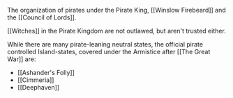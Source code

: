 The organization of pirates under the Pirate King, [[Winslow Firebeard]]
and the [[Council of Lords]].

[[Witches]] in the Pirate Kingdom are not outlawed, but aren't trusted either.

While there are many pirate-leaning neutral states, the official pirate controlled Island-states, covered under the Armistice after [[The Great War]] are:
- [[Ashander's Folly]]
- [[Cimmeria]]
- [[Deephaven]]